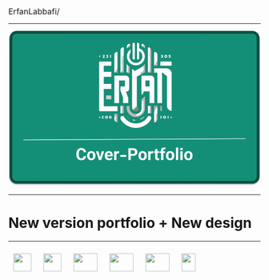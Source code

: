 <a style="font-size:16px; text-decoration:none;" href="https://github.com/Erfanlab/ErfanLabbafi/tree/main
">ErfanLabbafi/
</a>

<hr>
<img src="https://github.com/Erfanlab/ErfanLabbafi/blob/main/assest/src/images/Cover.png?raw=true">
<hr>
<h1>
New version portfolio + New design
</h1>
<hr style="margin-top:15px;">
<div>
<img style="margin:10px" width="36" height="36" src="https://static-00.iconduck.com/assets.00/javascript-js-icon-512x512-q3igwln6.png">
<img style="margin:10px" width="36" height="36" src="https://static-00.iconduck.com/assets.00/file-type-html-icon-451x512-vzyw6pa7.png">
<img style="margin:10px" width="48" height="36"  src="https://static-00.iconduck.com/assets.00/file-type-light-json-icon-510x512-hjq8qfvb.png">
<img style="margin:10px" width="48" height="36" src="https://static-00.iconduck.com/assets.00/file-type-sass-icon-512x384-8hcyam61.png">
<img style="margin:10px" width="48" height="36" src="https://static-00.iconduck.com/assets.00/tailwind-css-icon-512x307-1v56l8ed.png">
<img style="margin:10px" width="28" height="36" src="https://static-00.iconduck.com/assets.00/figma-icon-342x512-hiy4fg6k.png">
</div>
